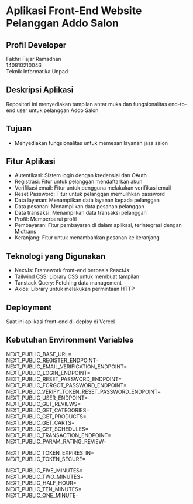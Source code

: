 # Aplikasi Front-End Website Pelanggan Addo Salon

## Profil Developer

Fakhri Fajar Ramadhan <br>
140810210046 <br>
Teknik Informatika Unpad <br>

## Deskripsi Aplikasi

Repositori ini menyediakan tampilan antar muka dan fungsionalitas end-to-end user untuk pelanggan Addo Salon

## Tujuan

- Menyediakan fungsionalitas untuk memesan layanan jasa salon

## Fitur Aplikasi

- Autentikasi: Sistem login dengan kredensial dan OAuth
- Registrasi: Fitur untuk pelanggan mendaftarkan akun
- Verifikasi email: Fitur untuk pengguna melakukan verifikasi email
- Reset Password: Fitur untuk pelanggan memulihkan password
- Data layanan: Menampilkan data layanan kepada pelanggan
- Data pesanan: Menampilkan data pesanan pelanggan
- Data transaksi: Menampilkan data transaksi pelanggan
- Profil: Memperbarui profil
- Pembayaran: Fitur pembayaran di dalam aplikasi, terintegrasi dengan Midtrans
- Keranjang: Fitur untuk menambahkan pesanan ke keranjang

## Teknologi yang Digunakan

- NextJs: Framework front-end berbasis ReactJs
- Tailwind CSS: Library CSS untuk membuat tampilan
- Tanstack Query: Fetching data management
- Axios: Library untuk melakukan permintaan HTTP

## Deployment

Saat ini aplikasi front-end di-deploy di Vercel

## Kebutuhan Environment Variables

NEXT_PUBLIC_BASE_URL= <br>
NEXT_PUBLIC_REGISTER_ENDPOINT= <br>
NEXT_PUBLIC_EMAIL_VERIFICATION_ENDPOINT= <br>
NEXT_PUBLIC_LOGIN_ENDPOINT= <br>
NEXT_PUBLIC_RESET_PASSWORD_ENDPOINT= <br>
NEXT_PUBLIC_FORGOT_PASSWORD_ENDPOINT= <br>
NEXT_PUBLIC_VERIFY_TOKEN_RESET_PASSWORD_ENDPOINT= <br>
NEXT_PUBLIC_USER_ENDPOINT=<br>
NEXT_PUBLIC_GET_REVIEWS=<br>
NEXT_PUBLIC_GET_CATEGORIES=<br>
NEXT_PUBLIC_GET_PRODUCTS=<br>
NEXT_PUBLIC_GET_CARTS=<br>
NEXT_PUBLIC_GET_SCHEDULES=<br>
NEXT_PUBLIC_TRANSACTION_ENDPOINT=<br>
NEXT_PUBLIC_PARAM_RATING_REVIEW=<br>

NEXT_PUBLIC_TOKEN_EXPIRES_IN=<br>
NEXT_PUBLIC_TOKEN_SECURE=<br>

NEXT_PUBLIC_FIVE_MINUTES=<br>
NEXT_PUBLIC_TWO_MINUTES=<br>
NEXT_PUBLIC_HALF_HOUR=<br>
NEXT_PUBLIC_TEN_MINUTES=<br>
NEXT_PUBLIC_ONE_MINUTE=<br>
